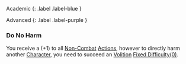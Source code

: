 Academic
{: .label .label-blue }

Advanced
{: .label .label-purple }

### Do No Harm

You receive a (+1) to all [Non-Combat](Game/Core/Terminology#Non-Combat) [Actions](Game/Core/Terminology#Action), however to directly harm another [Character](Game/Core/Terminology#Character), you need to succeed an [Volition](Game/Core/Spirit#Volition) [Fixed Difficulty(0)](Game/Core/Skills#Fixed%20Difficulty).
